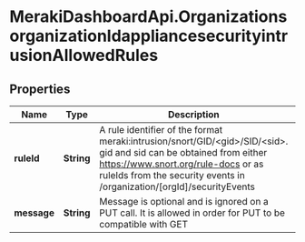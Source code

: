 # MerakiDashboardApi.OrganizationsorganizationIdappliancesecurityintrusionAllowedRules

## Properties
Name | Type | Description | Notes
------------ | ------------- | ------------- | -------------
**ruleId** | **String** | A rule identifier of the format meraki:intrusion/snort/GID/&lt;gid&gt;/SID/&lt;sid&gt;. gid and sid can be obtained from either https://www.snort.org/rule-docs or as ruleIds from the security events in /organization/[orgId]/securityEvents | 
**message** | **String** | Message is optional and is ignored on a PUT call. It is allowed in order for PUT to be compatible with GET | [optional] 
